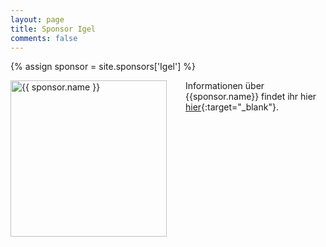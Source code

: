 ```yaml
---
layout: page
title: Sponsor Igel
comments: false
---
```

{% assign sponsor = site.sponsors['Igel'] %}

<img style="float: left; width: 250px; margin-right: 30px;" src="{{ site.url }}{{ sponsor.logo | relative_url }}" alt="{{ sponsor.name }}"> 

Informationen über {{sponsor.name}} findet ihr hier [hier]({{sponsor.site}}){:target="_blank"}.